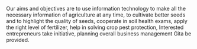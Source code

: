 Our aims and objectives are to use information technology to make all the necessary information of agriculture at any time, to cultivate better seeds and to highlight the quality of seeds, cooperate in soil health exams, apply the right level of fertilizer, help in solving crop pest protection, Interested entrepreneurs take initiative, planning overall business management Gita be provided.
